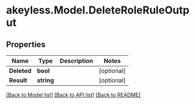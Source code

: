 # akeyless.Model.DeleteRoleRuleOutput
## Properties

Name | Type | Description | Notes
------------ | ------------- | ------------- | -------------
**Deleted** | **bool** |  | [optional] 
**Result** | **string** |  | [optional] 

[[Back to Model list]](../README.md#documentation-for-models) [[Back to API list]](../README.md#documentation-for-api-endpoints) [[Back to README]](../README.md)

